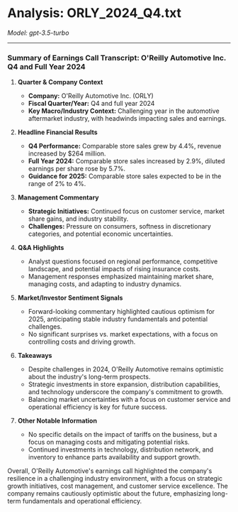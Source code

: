 # Analysis: ORLY_2024_Q4.txt

*Model: gpt-3.5-turbo*

---

### Summary of Earnings Call Transcript: O'Reilly Automotive Inc. Q4 and Full Year 2024

1. **Quarter & Company Context**
   - **Company:** O'Reilly Automotive Inc. (ORLY)
   - **Fiscal Quarter/Year:** Q4 and full year 2024
   - **Key Macro/Industry Context:** Challenging year in the automotive aftermarket industry, with headwinds impacting sales and earnings.

2. **Headline Financial Results**
   - **Q4 Performance:** Comparable store sales grew by 4.4%, revenue increased by $264 million.
   - **Full Year 2024:** Comparable store sales increased by 2.9%, diluted earnings per share rose by 5.7%.
   - **Guidance for 2025:** Comparable store sales expected to be in the range of 2% to 4%.

3. **Management Commentary**
   - **Strategic Initiatives:** Continued focus on customer service, market share gains, and industry stability.
   - **Challenges:** Pressure on consumers, softness in discretionary categories, and potential economic uncertainties.

4. **Q&A Highlights**
   - Analyst questions focused on regional performance, competitive landscape, and potential impacts of rising insurance costs.
   - Management responses emphasized maintaining market share, managing costs, and adapting to industry dynamics.

5. **Market/Investor Sentiment Signals**
   - Forward-looking commentary highlighted cautious optimism for 2025, anticipating stable industry fundamentals and potential challenges.
   - No significant surprises vs. market expectations, with a focus on controlling costs and driving growth.

6. **Takeaways**
   - Despite challenges in 2024, O'Reilly Automotive remains optimistic about the industry's long-term prospects.
   - Strategic investments in store expansion, distribution capabilities, and technology underscore the company's commitment to growth.
   - Balancing market uncertainties with a focus on customer service and operational efficiency is key for future success.

7. **Other Notable Information**
   - No specific details on the impact of tariffs on the business, but a focus on managing costs and mitigating potential risks.
   - Continued investments in technology, distribution network, and inventory to enhance parts availability and support growth.

Overall, O'Reilly Automotive's earnings call highlighted the company's resilience in a challenging industry environment, with a focus on strategic growth initiatives, cost management, and customer service excellence. The company remains cautiously optimistic about the future, emphasizing long-term fundamentals and operational efficiency.